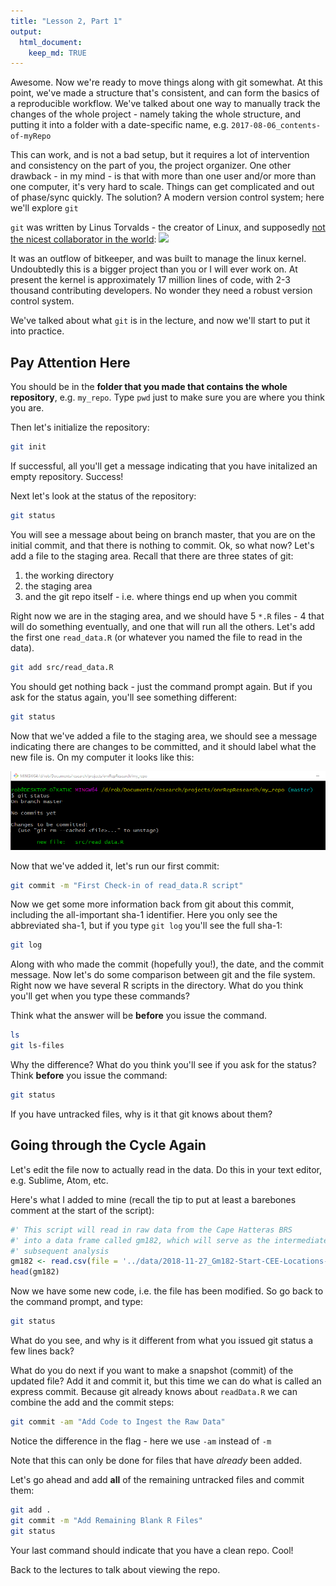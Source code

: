 ```yaml
---
title: "Lesson 2, Part 1"
output: 
  html_document:
    keep_md: TRUE
---
```




Awesome. Now we're ready to move things along with git somewhat. At this point, we've made a structure that's consistent, and can form the basics of a reproducible workflow. We've talked about one way to manually track the changes of the whole project - namely taking the whole structure, and putting it into a folder with a date-specific name, e.g. ```2017-08-06_contents-of-myRepo```

This can work, and is not a bad setup, but it requires a lot of intervention and consistency on the part of you, the project organizer. One other drawback - in my mind - is that with more than one user and/or more than one computer, it's very hard to scale. Things can get complicated and out of phase/sync quickly. The solution? A modern version control system; here we'll explore ```git```


```git``` was written by Linus Torvalds - the creator of Linux, and supposedly [not the nicest collaborator in the world](https://arstechnica.com/gadgets/2018/09/linus-torvalds-apologizes-for-years-of-being-a-jerk-takes-time-off-to-learn-empathy/): 
![](images/linus-eff-you-640x363.png)


It was an outflow of bitkeeper, and was built to manage the linux kernel. Undoubtedly this is a bigger project than you or I will ever work on. At present the kernel is approximately 17 million lines of code, with 2-3 thousand contributing developers. No wonder they need a robust version control system. 

We've talked about what ```git``` is in the lecture, and now we'll start to put it into practice. 

## Pay Attention Here

You should be in the **folder that you made that contains the whole repository**, e.g. ```my_repo```. Type ```pwd``` just to make sure you are where you think you are. 

Then let's initialize the repository:


```bash
git init
```

If successful, all you'll get a message indicating that you have initalized an empty repository. Success!

Next let's look at the status of the repository:


```bash
git status
```

You will see a message about being on branch master, that you are on the initial commit, and that there is nothing to commit. Ok, so what now? Let's add a file to the staging area. Recall that there are three states of git:

1. the working directory
2. the staging area
3. and the git repo itself - i.e. where things end up when you commit

Right now we are in the staging area, and we should have 5 ```*.R``` files - 4 that will do something eventually, and one that will run all the others. Let's add the first one ```read_data.R``` (or whatever you named the file to read in the data).



```bash
git add src/read_data.R
```

You should get nothing back - just the command prompt again. But if you ask for the status again, you'll see something different:


```bash
git status
```

Now that we've added a file to the staging area, we should see a message indicating there are changes to be committed, and it should label what the new file is. On my computer it looks like this:

![](images/gitStatus.png)

Now that we've added it, let's run our first commit:


```bash
git commit -m "First Check-in of read_data.R script"
```

Now we get some more information back from git about this commit, including the all-important sha-1 identifier. Here you only see the abbreviated sha-1, but if you type ```git log``` you'll see the full sha-1:


```bash
git log
```

Along with who made the commit (hopefully you!), the date, and the commit message. Now let's do some comparison between git and the file system. Right now we have several R scripts in the directory. What do you think you'll get when you type these commands? 

Think what the answer will be __before__ you issue the command.


```bash
ls
git ls-files
```

Why the difference? What do you think you'll see if you ask for the status? Think __before__ you issue the command:


```bash
git status
```

If you have untracked files, why is it that git knows about them?

## Going through the Cycle Again
Let's edit the file now to actually read in the data. Do this in your text editor, e.g. Sublime, Atom, etc. 

Here's what I added to mine (recall the tip to put at least a barebones comment at the start of the script):


```r
#' This script will read in raw data from the Cape Hatteras BRS
#' into a data frame called gm182, which will serve as the intermediate data for
#' subsequent analysis
gm182 <- read.csv(file = '../data/2018-11-27_Gm182-Start-CEE-Locations-Kahuna.csv')
head(gm182)
```

Now we have some new code, i.e. the file has been modified. So go back to the command prompt, and type:


```bash
git status
```

What do you see, and why is it different from what you issued git status a few lines back? 

What do you do next if you want to make a snapshot (commit) of the updated file? Add it and commit it, but this time we can do what is called an express commit. Because git already knows about ```readData.R``` we can combine the add and the commit steps:


```bash
git commit -am "Add Code to Ingest the Raw Data"
```

Notice the difference in the flag - here we use ```-am``` instead of ```-m```

Note that this can only be done for files that have _already_ been added.

Let's go ahead and add **all** of the remaining untracked files and commit them:


```bash
git add .
git commit -m "Add Remaining Blank R Files"
git status
```

Your last command should indicate that you have a clean repo. Cool! 

Back to the lectures to talk about viewing the repo.
